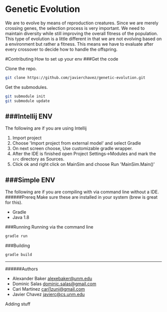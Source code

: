 # Genetic Evolution
We are to evolve by means of reproduction creatures. Since we are merely
crossing genes, the selection process is very important. We need to maintain diversity
while still improving the overall fitness of the population. This type of evolution
is a little different in that we are not evolving based on a environment but rather
a fitness. This means we have to evaluate after every crossover to decide how to
handle the offspring.


#Contributing
How to set up your env
###Get the code

Clone the repo.
```bash
git clone https://github.com/javierchavez/genetic-evolution.git
```

Get the submodules.
```bash
git submodule init
git submodule update
```

###Intellij ENV
---
The following are if you are using Intellij

1.    Import project
2.    Choose 'Import project from external model' and select Gradle
3.    On next screen choose, Use customizable gradle wrapper.
4.    After the IDE is finished open Project Settings->Modules and
mark the `src` directory as Sources.
5.    Click ok and right click on MainSim and choose Run 'MainSim.Main()'

###Simple ENV
---
The following are if you are compiling with via command line without a IDE.
######Prereq
Make sure these are installed in your system (brew is great for this).
*    Gradle
*    Java 1.8

###Running
Running via the command line
```bash
gradle run
```

###Building
```bash
gradle build
```


---
######Authors
- Alexander Baker <alexebaker@unm.edu>
- Dominic Salas <dominic.salas@gmail.com>
- Cari Martinez <cari1zuni@gmail.com>
- Javier Chavez <javierc@cs.unm.edu>


Adding stuff
